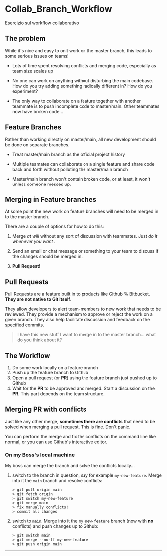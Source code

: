 # Collab_Branch_Workflow

Esercizio sul workflow collaborativo

## The problem

While it's nice and easy to onlt work on the master branch, this leads to some serious issues on teams!

* Lots of time spent resolving conflicts and merging code, especially as team size scales up

* No one can work on anything without disturbing the main codebase. How do you try adding something radically different in? How do you experiment?

* The only way to collaborate on a feature together with another teammate is to push incomplete code to master/main. Other teammates now have broken code...

## Feature Branches

Rather than working directly on master/main, all new development should be done on separate branches.

* Treat master/main branch as the official project history

* Multiple teamates can collaborate on a single feature and share code back and forth without polluting the master/main branch

* Master/main branch won't contain broken code, or at least, it won't unless someone messes up.

## Merging in Feature branches

At some point the new work on feature branches will need to be merged in to the master branch.

There are a couple of options for how to do this:

1. Merge _at will_ without any sort of discussion with teammates. Just _do it whenever you want_ .

2. Send an email or chat message or something to your team to discuss if the changes should be merged in.

3. **Pull Request!**

## Pull Requests

Pull Requests are a feature built in to products like Github % Bitbucket. **They are not native to Git itself**.

They allow developers to alert team-members to new work that needs to be reviewed. They provide a mechanism to approve or reject the work on a given branch. They also help facilitate discussion and feedback on the specified commits.

> I have this new stuff I want to merge in to the master branch... what do you think about it?

## The Workflow

1. Do some work locally on a feature branch
2. Push up the feature branch to Github
3. Open a pull request (or **PR**) using the feature branch just pushed up to Github
4. Wait for the **PR** to be approved and merged. Start a discussion on the **PR**. This part depends on the team structure.

## Merging PR with conflicts

Just like any other merge, **sometimes there are conflicts** that need to be solved when merging a pull request. This is fine. Don't panic.

You can perform the merge and fix the conflicts on the command line like normal, or you can use Github's interactive editor.

### On my Boss's local machine

My boss can merge the branch and solve the conflicts locally...

1. switch to the branch in question, say for example `my-new-feature`. Merge into it the `main` branch and resolve conflicts:

    ```
    > git pull origin main
    > git fetch origin
    > git switch my-new-feature
    > git merge main
    > fix manually conflicts!
    > commit all changes
    ```

2. switch to `main`. Merge into it the `my-new-feature` branch (now with **no** conflicts) and push changes up to Github:

    ```
    > git switch main
    > git merge --no-ff my-new-feature
    > git push origin main
    ```
---

